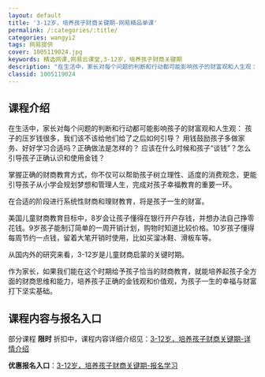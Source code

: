 ```yaml
---
layout: default
title: '3-12岁，培养孩子财商关键期-网易精品单课'
permalink: /:categories/:title/
categories: wangyi2
tags: 网易提供
cover: 1005119024.jpg
keywords: 精选网课,网易云课堂,3-12岁，培养孩子财商关键期
description: "在生活中，家长对每个问题的判断和行动都可能影响孩子的财富观和人生观：孩子的压岁钱很多，我们该不该给他们给了之后如何引导？用钱鼓励孩子多做家务、好好学习合适吗？正确做法是怎样的？应该在什么时候"
classid: 1005119024
---
```


## 课程介绍

在生活中，家长对每个问题的判断和行动都可能影响孩子的财富观和人生观：
孩子的压岁钱很多，我们该不该给他们给了之后如何引导？
用钱鼓励孩子多做家务、好好学习合适吗？正确做法是怎样的？
应该在什么时候和孩子“谈钱”？怎么引导孩子正确认识和使用金钱？

掌握正确的财商教育方式，你不仅可以帮助孩子树立理性、适度的消费观念，更能引导孩子从小学会规划梦想和管理人生，完成对孩子幸福教育的重要一环。

在合适的阶段进行系统性财商和理财教育，将是孩子一生的财富。

美国儿童财商教育目标中，8岁会让孩子懂得在银行开户存钱，并想办法自己挣零花钱。9岁孩子能制订简单的一周开销计划，购物时知道比较价格。10岁孩子懂得每周节约一点钱，留着大笔开销时使用，比如买溜冰鞋、滑板车等。

从国内外的研究来看，3-12岁是儿童财商启蒙的关键时期。

作为家长，如果我们能在这个时期给予孩子恰当的财商教育，就能培养起孩子全方面的财商思维和能力，培养孩子正确的金钱观和价值观，为孩子一生的幸福与财富打下坚实基础。

## 课程内容与报名入口

部分课程 **限时** 折扣中，课程内容详细介绍见：[3-12岁，培养孩子财商关键期-详情介绍](https://study.163.com/course/introduction/1005119024.htm?share=1&shareId=1025206652&utm_campaign=share&utm_medium=iphoneShare&utm_source=&utm_u=1025206652)

**优惠报名入口**：[3-12岁，培养孩子财商关键期-报名学习](https://study.163.com/course/introduction/1005119024.htm?share=1&shareId=1025206652&utm_campaign=share&utm_medium=iphoneShare&utm_source=&utm_u=1025206652)

